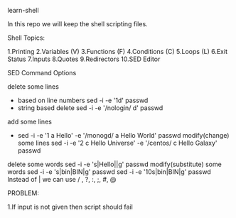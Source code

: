 learn-shell

In this repo we will keep the shell scripting files.

Shell Topics:

1.Printing
2.Variables (V)
3.Functions (F)
4.Conditions (C)
5.Loops (L)
6.Exit Status
7.Inputs
8.Quotes
9.Redirectors
10.SED Editor

SED Command Options 

delete some lines
- based on line numbers
sed -i -e '1d' passwd
- string based delete
sed -i -e '/nologin/ d' passwd

add some lines
- sed -i -e '1 a Hello' -e '/monogd/ a Hello World' passwd
modify(change) some lines
sed -i -e '2 c Hello Universe' -e '/centos/ c Hello Galaxy' passwd


delete some words
sed -i -e 's|Hello||g' passwd
modify(substitute) some words
sed -i -e 's|bin|BIN|g' passwd
sed -i -e '10s|bin|BIN|g' passwd
Instead of | we can use / , ?, :, ;, #, @

PROBLEM:

1.If input is not given then script should fail

